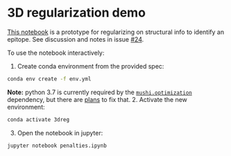 3D regularization demo
==

[This notebook](penalties.ipynb) is a prototype for regularizing on structural info to identify an epitope. See discussion and notes in issue [#24](https://github.com/jbloomlab/polyclonal/issues/24).

To use the notebook interactively:
1. Create conda environment from the provided spec:
  ```bash
  conda env create -f env.yml
  ```

  **Note:** python 3.7 is currently required by the [`mushi.optimization`](https://harrispopgen.github.io/mushi/stubs/mushi.optimization.html#module-mushi.optimization) dependency, but there are [plans](https://github.com/harrispopgen/mushi/issues/59) to fix that.
2. Activate the new environment:
  ```bash
  conda activate 3dreg
  ```
3. Open the notebook in jupyter:
  ```bash
  jupyter notebook penalties.ipynb
  ```
